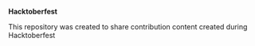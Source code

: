 **Hacktoberfest**

This repository was created to share contribution content created during Hacktoberfest
